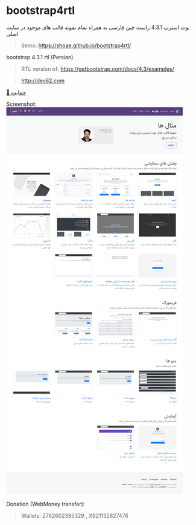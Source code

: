 # bootstrap4rtl

بوت استرپ 4.3.1 راست چین فارسی
به همراه تمام نمونه قالب های موجود در سایت اصلی

> demo: https://shoae.github.io/bootstrap4rtl/

bootstrap 4.3.1 rtl (Persian)

> RTL version of: https://getbootstrap.com/docs/4.3/examples/

> http://dev62.com


<a class="btn btn-success" tarhet="_blank" href="https://ppng.ir/d/itL4">:gift: حمایت</a>

Screenshot:
![Screenshot](assets/preview.png)

Donation (WebMoney transfer):

> Wallets: Z762602395329 , X921132827476
